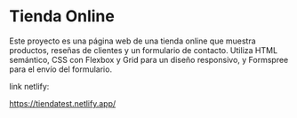 # Tienda Online
Este proyecto es una página web de una tienda online que muestra productos, reseñas de clientes y un formulario de contacto. Utiliza HTML semántico, CSS con Flexbox y Grid para un diseño responsivo, y Formspree para el envío del formulario.

link netlify: 

https://tiendatest.netlify.app/